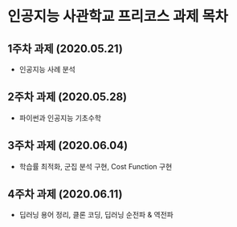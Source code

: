 # 인공지능 사관학교 프리코스 과제 목차

## 1주차 과제 (2020.05.21)
* 인공지능 사례 분석
## 2주차 과제 (2020.05.28)
* 파이썬과 인공지능 기초수학
## 3주차 과제 (2020.06.04)
* 학습률 최적화, 군집 분석 구현, Cost Function 구현
## 4주차 과제 (2020.06.11)
* 딥러닝 용어 정리, 클론 코딩, 딥러닝 순전파 & 역전파 
